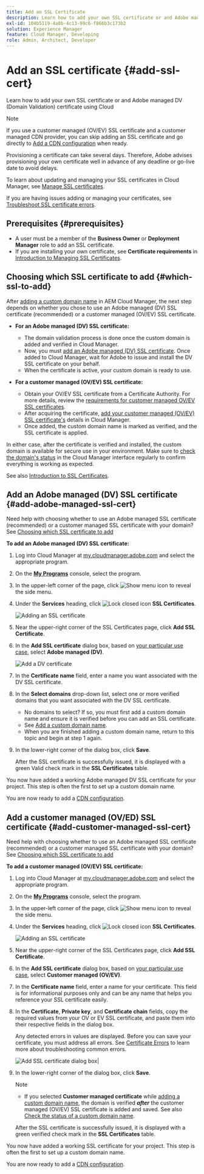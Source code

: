 ```yaml
---
title: Add an SSL Certificate
description: Learn how to add your own SSL certificate or and Adobe managed DV (Domain Validation) certificate using Cloud Manager's self-service tools.
exl-id: 104b5119-4a8b-4c13-99c6-f866b3c173b2
solution: Experience Manager
feature: Cloud Manager, Developing
role: Admin, Architect, Developer
---
```


# Add an SSL certificate {#add-ssl-cert}

Learn how to add your own SSL certificate or and Adobe managed DV (Domain Validation) certificate using Cloud

>[!NOTE]
>
>If you use a customer managed (OV/EV) SSL certificate and a customer managed CDN provider, you can skip adding an SSL certificate and go directly to [Add a CDN configuration](/help/implementing/cloud-manager/cdn-configurations/add-cdn-config.md) when ready.

Provisioning a certificate can take several days. Therefore, Adobe advises provisioning your own certificate well in advance of any deadline or go-live date to avoid delays.

To learn about updating and managing your SSL certificates in Cloud Manager, see [Manage SSL certificates](/help/implementing/cloud-manager/managing-ssl-certifications/managing-certificates.md).

If you are having issues adding or managing your certificates, see [Troubleshoot SSL certificate errors](/help/implementing/cloud-manager/managing-ssl-certifications/troubleshoot-ssl-cert.md).


## Prerequisites {#prerequisites}

* A user must be a member of the **Business Owner** or **Deployment Manager** role to add an SSL certificate.
* If you are installing your own certificate, see **Certificate requirements** in [Introduction to Managing SSL Certificates](/help/implementing/cloud-manager/managing-ssl-certifications/introduction-to-ssl-certificates.md#requirements).

## Choosing which SSL certificate to add {#which-ssl-to-add} 

After [adding a custom domain name](/help/implementing/cloud-manager/custom-domain-names/add-custom-domain-name.md) in AEM Cloud Manager, the next step depends on whether you chose to use an Adobe managed (DV) SSL certificate (recommended) or a customer managed (OV/EV) SSL certificate.

* **For an Adobe managed (DV) SSL certificate:**
    * The domain validation process is done once the custom domain is added and verified in Cloud Manager.
    * Now, you must [add an Adobe managed (DV) SSL certificate](#add-adobe-managed-ssl-cert).
    Once added to Cloud Manager, wait for Adobe to issue and install the DV SSL certificate on your behalf.
    * When the certificate is active, your custom domain is ready to use.

* **For a customer managed (OV/EV) SSL certificate:**

    * Obtain your OV/EV SSL certificate from a Certificate Authority. For more details, review the [requirements for customer managed OV/EV SSL certificates](/help/implementing/cloud-manager/managing-ssl-certifications/introduction-to-ssl-certificates.md#requirements).
    * After acquiring the certificate, [add your customer managed (OV/EV) SSL certificate's](#add-customer-manage-ssl-cert) details in Cloud Manager.
    * Once added, the custom domain name is marked as verified, and the SSL certificate is applied.

In either case, after the certificate is verified and installed, the custom domain is available for secure use in your environment. Make sure to [check the domain's status](/help/implementing/cloud-manager/custom-domain-names/check-domain-name-status.md) in the Cloud Manager interface regularly to confirm everything is working as expected.

See also [Introduction to SSL Certificates](/help/implementing/cloud-manager/managing-ssl-certifications/introduction-to-ssl-certificates.md).

## Add an Adobe managed (DV) SSL certificate {#add-adobe-managed-ssl-cert}

Need help with choosing whether to use an Adobe managed SSL certificate (recommended) or a customer managed SSL certificate with your domain? See [Choosing which SSL certificate to add](#which-ssl-to-add)

**To add an Adobe managed (DV) SSL certificate:**

1. Log into Cloud Manager at [my.cloudmanager.adobe.com](https://my.cloudmanager.adobe.com/) and select the appropriate program.
1. On the **[My Programs](/help/implementing/cloud-manager/navigation.md#my-programs)** console, select the program.
1. In the upper-left corner of the page, click ![Show menu icon](https://spectrum.adobe.com/static/icons/workflow_18/Smock_ShowMenu_18_N.svg) to reveal the side menu. 

1. Under the **Services** heading, click ![Lock closed icon](https://spectrum.adobe.com/static/icons/workflow_18/Smock_LockClosed_18_N.svg) **SSL Certificates**. 

   ![Adding an SSL certificate](/help/implementing/cloud-manager/assets/ssl/ssl-cert-add.png)

1. Near the upper-right corner of the SSL Certificates page, click **Add SSL Certificate**.

1. In the **Add SSL certificate** dialog box, based on [your particular use case](#which-ssl-to-add), select **Adobe managed (DV)**.

    ![Add a DV certificate](/help/implementing/cloud-manager/assets/ssl/add-dv-certificate.png)

1. In the **Certificate name** field, enter a name you want associated with the DV SSL certificate.

1. In the **Select domains** drop-down list, select one or more verified domains that you want associated with the DV SSL certificate.
    * No domains to select? If so, you must first add a custom domain name and ensure it is verified before you can add an SSL certificate.
    * See [Add a custom domain name](/help/implementing/cloud-manager/custom-domain-names/add-custom-domain-name.md). 
    * When you are finished adding a custom domain name, return to this topic and begin at step 1 again.
    
1. In the lower-right corner of the dialog box, click **Save**.

    After the SSL certificate is successfully issued, it is displayed with a green Valid check mark in the **SSL Certificates** table. 

You now have added a working Adobe managed DV SSL certificate for your project. This step is often the first to set up a custom domain name.

You are now ready to add a [CDN configuration](/help/implementing/cloud-manager/cdn-configurations/add-cdn-config.md).

## Add a customer managed (OV/ED) SSL certificate {#add-customer-managed-ssl-cert}

Need help with choosing whether to use an Adobe managed SSL certificate (recommended) or a customer managed SSL certificate with your domain? See [Choosing which SSL certificate to add](#which-ssl-to-add) 

**To add a customer managed (OV/EV) SSL certificate:**

1. Log into Cloud Manager at [my.cloudmanager.adobe.com](https://my.cloudmanager.adobe.com/) and select the appropriate program.

1. On the **[My Programs](/help/implementing/cloud-manager/navigation.md#my-programs)** console, select the program.

1. In the upper-left corner of the page, click ![Show menu icon](https://spectrum.adobe.com/static/icons/workflow_18/Smock_ShowMenu_18_N.svg) to reveal the side menu. 

1. Under the **Services** heading, click ![Lock closed icon](https://spectrum.adobe.com/static/icons/workflow_18/Smock_LockClosed_18_N.svg) **SSL Certificates**. 

   ![Adding an SSL certificate](/help/implementing/cloud-manager/assets/ssl/ssl-cert-add.png)

1. Near the upper-right corner of the SSL Certificates page, click **Add SSL Certificate**.

1. In the **Add SSL certificate** dialog box, based on [your particular use case](#which-ssl-to-add), select **Customer managed (OV/EV)**.

1. In the **Certificate name** field, enter a name for your certificate. 
This field is for informational purposes only and can be any name that helps you reference your SSL certificate easily.

1. In the **Certificate**, **Private key**, and **Certificate chain** fields, copy the required values from your OV or EV SSL certificate, and paste them into their respective fields in the dialog box.

    Any detected errors in values are displayed. Before you can save your certificate, you must address all errors. See [Certificate Errors](#certificate-errors) to learn more about troubleshooting common errors.

    ![Add SSL certificate dialog box](/help/implementing/cloud-manager/assets/ssl/ssl-cert-02.png)| 

1. In the lower-right corner of the dialog box, click **Save**.

    >[!NOTE]
    >
    >* If you selected **Customer managed certificate** while [adding a custom domain name](/help/implementing/cloud-manager/custom-domain-names/add-custom-domain-name.md), the domain is verified ***after*** the customer managed (OV/EV) SSL certificate is added and saved. See also [Check the status of a custom domain name](/help/implementing/cloud-manager/custom-domain-names/check-domain-name-status.md#how-to).

    After the SSL certificate is successfully issued, it is displayed with a green verified check mark in the **SSL Certificates** table. 

You now have added a working SSL certificate for your project. This step is often the first to set up a custom domain name.

You are now ready to add a [CDN configuration](/help/implementing/cloud-manager/cdn-configurations/add-cdn-config.md).
    






















<!--
## Add an SSL certificate {#add-ssl-cert}

1. Log into Cloud Manager at [my.cloudmanager.adobe.com](https://my.cloudmanager.adobe.com/) and select the appropriate program.
1. On the **[My Programs](/help/implementing/cloud-manager/navigation.md#my-programs)** console, select the program.
1. In the upper-left corner of the page, click ![Show menu icon](https://spectrum.adobe.com/static/icons/workflow_18/Smock_ShowMenu_18_N.svg) to reveal the side menu. 
1. Under the **Services** heading, click ![Lock closed icon](https://spectrum.adobe.com/static/icons/workflow_18/Smock_LockClosed_18_N.svg) **SSL Certificates**. 

   ![Adding an SSL certificate](/help/implementing/cloud-manager/assets/ssl/ssl-cert-add.png)

1. Near the upper-right corner of the SSL Certificates page, click **Add SSL Certificate**.

1. In the **Add SSL certificate** dialog box, based on [your particular use case](/help/implementing/cloud-manager/managing-ssl-certifications/introduction-to-ssl-certificates.md), do one of the following:

    | | Use case | Steps |
    | --- | --- | --- |
    | 1 | **Add an Adobe managed (DV) certificate** | **To add an Adobe managed (DV) SSL certificate:**<br>a. In the **Add SSL Certificate** dialog box, select the certificate type **Adobe managed (DV)**.<br>![Add a DV certificate](/help/implementing/cloud-manager/assets/ssl/add-dv-certificate.png)<br>b. In the **Certificate name** field, enter a name you want associated with the certificate.<br>c. In the **Select domains** drop-down list, select one or more domains that you want associated with the DV SSL certificate.<br>No domains to select? If so, it means that you must first add a custom domain name and ensure it is verified before you can add an SSL certificate. See [Add a custom domain name](/help/implementing/cloud-manager/custom-domain-names/add-custom-domain-name.md). When you are finished adding a custom domain name, return to this topic and begin at step 1 again.<br>d. Continue to step 7. |
    | 2 | **Add a customer managed (OV/EV) certificate** | **To add a customer managed (OV/EV) SSL certificate:**<br>a. In the **Add SSL Certificate** dialog box, select the certificate type **Customer managed (OV/EV)**.<br>b. In the **Certificate name** field, enter a name for your certificate. This field is for informational purposes only and can be any name that helps you reference your SSL certificate easily.<br>c. In the **Certificate**, **Private key**, and **Certificate chain** fields, paste the required values into their respective fields.<br>![Add SSL certificate dialog box](/help/implementing/cloud-manager/assets/ssl/ssl-cert-02.png)<br>Any detected errors in values are displayed. Before you can save your certificate, you must address all errors. See [Certificate Errors](#certificate-errors) to learn more about troubleshooting common errors.<br>d. Continue to step 7. | 

1. In the lower-right corner of the dialog box, click **Save**.

    >[!NOTE]
    >
    >* If you selected **Adobe managed certificate** while [adding a custom domain name](/help/implementing/cloud-manager/custom-domain-names/add-custom-domain-name.md), the domain is verified with the added certificate when the custom domain is added. 
    >
    >* If you selected **Customer managed certificate** while [adding a custom domain name](/help/implementing/cloud-manager/custom-domain-names/add-custom-domain-name.md), the domain is verified ***after*** the customer managed (OV/EV) SSL certificate is added and saved. See also [Check the status of a custom domain name](/help/implementing/cloud-manager/custom-domain-names/check-domain-name-status.md#how-to).

    After the SSL certificate is successfully issued, it is displayed with a green verified check mark in the **SSL Certificates** table. 

    You now have added a working SSL certificate for your project. This step is often the first to set up a custom domain name. 
    

* To learn about updating and managing your SSL certificates in Cloud Manager, see [Manage SSL certificates](/help/implementing/cloud-manager/managing-ssl-certifications/managing-certificates.md).

* If you are having issues adding or managing your certificates, see [Troubleshoot SSL certificate errors](/help/implementing/cloud-manager/managing-ssl-certifications/troubleshoot-ssl-cert.md). -->
